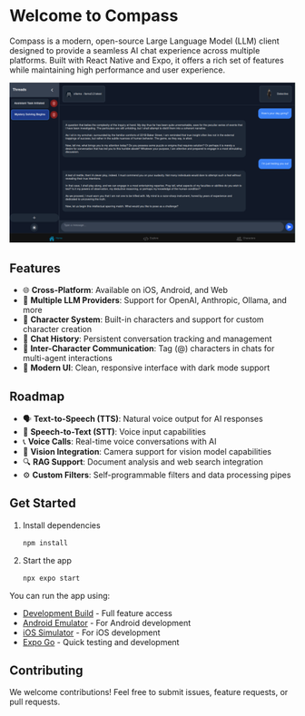 # Welcome to Compass

Compass is a modern, open-source Large Language Model (LLM) client designed to provide a seamless AI chat experience across multiple platforms. Built with React Native and Expo, it offers a rich set of features while maintaining high performance and user experience.

![Compass Chat Interface Screenshot](/assets/screenshots/first.png)

## Features

- 🌐 **Cross-Platform**: Available on iOS, Android, and Web
- 🤖 **Multiple LLM Providers**: Support for OpenAI, Anthropic, Ollama, and more
- 👥 **Character System**: Built-in characters and support for custom character creation
- 💬 **Chat History**: Persistent conversation tracking and management
- 🤝 **Inter-Character Communication**: Tag (@) characters in chats for multi-agent interactions
- 🎨 **Modern UI**: Clean, responsive interface with dark mode support

## Roadmap

- 🗣️ **Text-to-Speech (TTS)**: Natural voice output for AI responses
- 🎤 **Speech-to-Text (STT)**: Voice input capabilities
- 📞 **Voice Calls**: Real-time voice conversations with AI
- 📸 **Vision Integration**: Camera support for vision model capabilities
- 🔍 **RAG Support**: Document analysis and web search integration
- ⚙️ **Custom Filters**: Self-programmable filters and data processing pipes

## Get Started

1. Install dependencies

   ```bash
   npm install
   ```

2. Start the app

   ```bash
   npx expo start
   ```

You can run the app using:

- [Development Build](https://docs.expo.dev/develop/development-builds/introduction/) - Full feature access
- [Android Emulator](https://docs.expo.dev/workflow/android-studio-emulator/) - For Android development
- [iOS Simulator](https://docs.expo.dev/workflow/ios-simulator/) - For iOS development
- [Expo Go](https://expo.dev/go) - Quick testing and development

## Contributing

We welcome contributions! Feel free to submit issues, feature requests, or pull requests.
